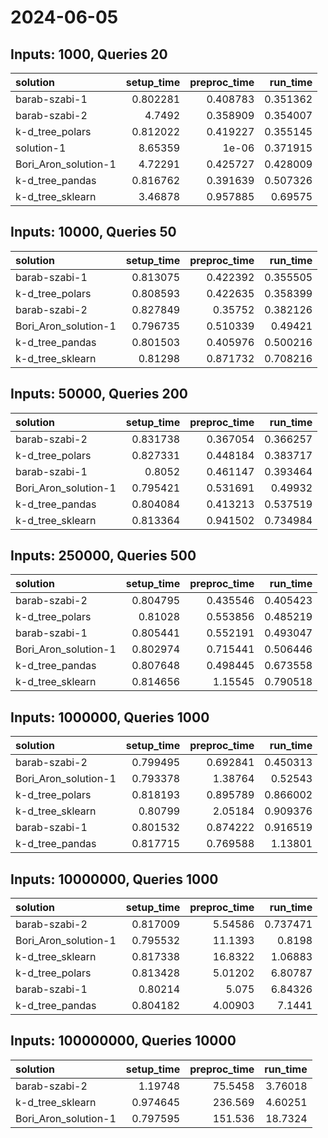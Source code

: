 # 2024-06-05

## Inputs: 1000, Queries 20

| solution             |   setup_time |   preproc_time |   run_time |
|:---------------------|-------------:|---------------:|-----------:|
| barab-szabi-1        |     0.802281 |       0.408783 |   0.351362 |
| barab-szabi-2        |     4.7492   |       0.358909 |   0.354007 |
| k-d_tree_polars      |     0.812022 |       0.419227 |   0.355145 |
| solution-1           |     8.65359  |       1e-06    |   0.371915 |
| Bori_Aron_solution-1 |     4.72291  |       0.425727 |   0.428009 |
| k-d_tree_pandas      |     0.816762 |       0.391639 |   0.507326 |
| k-d_tree_sklearn     |     3.46878  |       0.957885 |   0.69575  |

## Inputs: 10000, Queries 50

| solution             |   setup_time |   preproc_time |   run_time |
|:---------------------|-------------:|---------------:|-----------:|
| barab-szabi-1        |     0.813075 |       0.422392 |   0.355505 |
| k-d_tree_polars      |     0.808593 |       0.422635 |   0.358399 |
| barab-szabi-2        |     0.827849 |       0.35752  |   0.382126 |
| Bori_Aron_solution-1 |     0.796735 |       0.510339 |   0.49421  |
| k-d_tree_pandas      |     0.801503 |       0.405976 |   0.500216 |
| k-d_tree_sklearn     |     0.81298  |       0.871732 |   0.708216 |

## Inputs: 50000, Queries 200

| solution             |   setup_time |   preproc_time |   run_time |
|:---------------------|-------------:|---------------:|-----------:|
| barab-szabi-2        |     0.831738 |       0.367054 |   0.366257 |
| k-d_tree_polars      |     0.827331 |       0.448184 |   0.383717 |
| barab-szabi-1        |     0.8052   |       0.461147 |   0.393464 |
| Bori_Aron_solution-1 |     0.795421 |       0.531691 |   0.49932  |
| k-d_tree_pandas      |     0.804084 |       0.413213 |   0.537519 |
| k-d_tree_sklearn     |     0.813364 |       0.941502 |   0.734984 |

## Inputs: 250000, Queries 500

| solution             |   setup_time |   preproc_time |   run_time |
|:---------------------|-------------:|---------------:|-----------:|
| barab-szabi-2        |     0.804795 |       0.435546 |   0.405423 |
| k-d_tree_polars      |     0.81028  |       0.553856 |   0.485219 |
| barab-szabi-1        |     0.805441 |       0.552191 |   0.493047 |
| Bori_Aron_solution-1 |     0.802974 |       0.715441 |   0.506446 |
| k-d_tree_pandas      |     0.807648 |       0.498445 |   0.673558 |
| k-d_tree_sklearn     |     0.814656 |       1.15545  |   0.790518 |

## Inputs: 1000000, Queries 1000

| solution             |   setup_time |   preproc_time |   run_time |
|:---------------------|-------------:|---------------:|-----------:|
| barab-szabi-2        |     0.799495 |       0.692841 |   0.450313 |
| Bori_Aron_solution-1 |     0.793378 |       1.38764  |   0.52543  |
| k-d_tree_polars      |     0.818193 |       0.895789 |   0.866002 |
| k-d_tree_sklearn     |     0.80799  |       2.05184  |   0.909376 |
| barab-szabi-1        |     0.801532 |       0.874222 |   0.916519 |
| k-d_tree_pandas      |     0.817715 |       0.769588 |   1.13801  |

## Inputs: 10000000, Queries 1000

| solution             |   setup_time |   preproc_time |   run_time |
|:---------------------|-------------:|---------------:|-----------:|
| barab-szabi-2        |     0.817009 |        5.54586 |   0.737471 |
| Bori_Aron_solution-1 |     0.795532 |       11.1393  |   0.8198   |
| k-d_tree_sklearn     |     0.817338 |       16.8322  |   1.06883  |
| k-d_tree_polars      |     0.813428 |        5.01202 |   6.80787  |
| barab-szabi-1        |     0.80214  |        5.075   |   6.84326  |
| k-d_tree_pandas      |     0.804182 |        4.00903 |   7.1441   |

## Inputs: 100000000, Queries 10000

| solution             |   setup_time |   preproc_time |   run_time |
|:---------------------|-------------:|---------------:|-----------:|
| barab-szabi-2        |     1.19748  |        75.5458 |    3.76018 |
| k-d_tree_sklearn     |     0.974645 |       236.569  |    4.60251 |
| Bori_Aron_solution-1 |     0.797595 |       151.536  |   18.7324  |